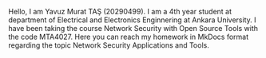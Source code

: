 Hello,
I am Yavuz Murat TAŞ (20290499). I am a 4th year student at department of Electrical and Electronics Enginnering at Ankara University. I have been taking the course Network Security with Open Source Tools with the code MTA4027. Here you can reach my homework in MkDocs format regarding the topic Network Security Applications and Tools.
